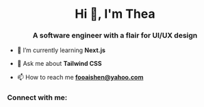 <h1 align="center">Hi 👋, I'm Thea</h1>
<h3 align="center">A software engineer with a flair for UI/UX design</h3>

- 🌱 I’m currently learning **Next.js**

- 💬 Ask me about **Tailwind CSS**

- 📫 How to reach me **fooaishen@yahoo.com**

<h3 align="left">Connect with me:</h3>
